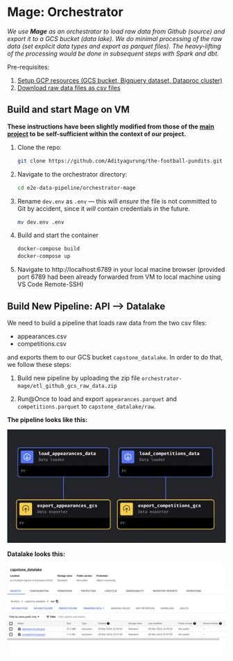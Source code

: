 # Mage: Orchestrator

*We use **Mage** as an orchestrator to load raw data from Github (source) and export it to a GCS bucket (data lake). We do minimal processing of the raw data (set explicit data types and export as parquet files). The heavy-lifting of the processing would be done in subsequent steps with Spark and dbt.*

Pre-requisites: 
1. [Setup GCP resources (GCS bucket, Bigquery dataset, Dataproc cluster)](../terraform-iac/README.md)
2. [Download raw data files as csv files](../data/README.md)

## Build and start Mage on VM

**These instructions have been slightly modified from those of the [main project](https://github.com/mage-ai/mage-zoomcamp) to be self-sufficient within the context of our project.**

1. Clone the repo:

    ```bash
    git clone https://github.com/Adityagurung/the-football-pundits.git
    ```

2. Navigate to the orchestrator directory:

    ```bash
    cd e2e-data-pipeline/orchestrator-mage
    ```

3. Rename `dev.env` as `.env` — this will _ensure_ the file is not committed to Git by accident, since it _will_ contain credentials in the future.

    ```bash
    mv dev.env .env
    ```

4. Build and start the container

    ```bash
    docker-compose build
    docker-compose up
    ```

5. Navigate to http://localhost:6789 in your local macine browser (provided port 6789 had been already forwarded from VM to local machine using VS Code Remote-SSH)

## Build New Pipeline: API --> Datalake

We need to build a pipeline that loads raw data from the two csv files:
* appearances.csv
* competitions.csv

and exports them to our GCS bucket `capstone_datalake`. In order to do that, we follow these steps:

1. Build new pipeline by uploading the zip file `orchestrator-mage/etl_github_gcs_raw_data.zip`

2. Run@Once to load and export `appearances.parquet` and `competitions.parquet` to `capstone_datalake/raw`.

**The pipeline looks like this:**

![alt text](etl_github_gcs_raw_data.png)

**Datalake looks this:**

![alt text](<datalake.png>)